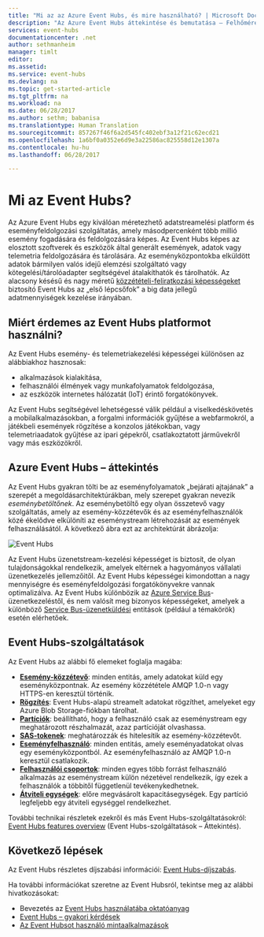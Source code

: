 ```yaml
---
title: "Mi az az Azure Event Hubs, és mire használható? | Microsoft Docs"
description: "Az Azure Event Hubs áttekintése és bemutatása – Felhőméretű telemetriaadat-feldolgozás webhelyekről, alkalmazásokból és eszközökről származó adatok esetén"
services: event-hubs
documentationcenter: .net
author: sethmanheim
manager: timlt
editor: 
ms.assetid: 
ms.service: event-hubs
ms.devlang: na
ms.topic: get-started-article
ms.tgt_pltfrm: na
ms.workload: na
ms.date: 06/28/2017
ms.author: sethm; babanisa
ms.translationtype: Human Translation
ms.sourcegitcommit: 857267f46f6a2d545fc402ebf3a12f21c62ecd21
ms.openlocfilehash: 1a6bf0a0352e6d9e3a22586ac825558d12e1307a
ms.contentlocale: hu-hu
ms.lasthandoff: 06/28/2017

---
```

# <a name="what-is-event-hubs"></a>Mi az Event Hubs?

Az Azure Event Hubs egy kiválóan méretezhető adatstreamelési platform és eseményfeldolgozási szolgáltatás, amely másodpercenként több millió esemény fogadására és feldolgozására képes. Az Event Hubs képes az elosztott szoftverek és eszközök által generált események, adatok vagy telemetria feldolgozására és tárolására. Az eseményközpontokba elküldött adatok bármilyen valós idejű elemzési szolgáltató vagy kötegelési/tárolóadapter segítségével átalakíthatók és tárolhatók. Az alacsony késésű és nagy méretű [közzétételi-feliratkozási képességeket](https://msdn.microsoft.com/library/aa560414.aspx) biztosító Event Hubs az „első lépcsőfok” a big data jellegű adatmennyiségek kezelése irányában.

## <a name="why-use-event-hubs"></a>Miért érdemes az Event Hubs platformot használni?

Az Event Hubs esemény- és telemetriakezelési képességei különösen az alábbiakhoz hasznosak:

* alkalmazások kialakítása,
* felhasználói élmények vagy munkafolyamatok feldolgozása,
* az eszközök internetes hálózatát (IoT) érintő forgatókönyvek.

Az Event Hubs segítségével lehetségessé válik például a viselkedéskövetés a mobilalkalmazásokban, a forgalmi információk gyűjtése a webfarmokról, a játékbeli események rögzítése a konzolos játékokban, vagy telemetriaadatok gyűjtése az ipari gépekről, csatlakoztatott járművekről vagy más eszközökről.

## <a name="azure-event-hubs-overview"></a>Azure Event Hubs – áttekintés

Az Event Hubs gyakran tölti be az eseményfolyamatok „bejárati ajtajának” a szerepét a megoldásarchitektúrákban, mely szerepet gyakran nevezik *eseménybetöltőnek*. Az eseménybetöltő egy olyan összetevő vagy szolgáltatás, amely az esemény-közzétevők és az eseményfelhasználók közé ékelődve elkülöníti az eseménystream létrehozását az események felhasználásától. A következő ábra ezt az architektúrát ábrázolja:

![Event Hubs](./media/event-hubs-what-is-event-hubs/event_hubs_full_pipeline.png)

Az Event Hubs üzenetstream-kezelési képességet is biztosít, de olyan tulajdonságokkal rendelkezik, amelyek eltérnek a hagyományos vállalati üzenetkezelés jellemzőitől. Az Event Hubs képességei kimondottan a nagy mennyiségre és eseményfeldolgozási forgatókönyvekre vannak optimalizálva. Az Event Hubs különbözik az [Azure Service Bus](https://azure.microsoft.com/services/service-bus/)-üzenetkezeléstől, és nem valósít meg bizonyos képességeket, amelyek a különböző [Service Bus-üzenetküldési](/azure/service-bus-messaging/) entitások (például a témakörök) esetén elérhetőek.

## <a name="event-hubs-features"></a>Event Hubs-szolgáltatások

Az Event Hubs az alábbi fő elemeket foglalja magába:

- [**Esemény-közzétevő**](event-hubs-features.md#event-publishers): minden entitás, amely adatokat küld egy eseményközpontnak. Az esemény közzététele AMQP 1.0-n vagy HTTPS-en keresztül történik.
- [**Rögzítés**](event-hubs-features.md#capture): Event Hubs-alapú streamelt adatokat rögzíthet, amelyeket egy Azure Blob Storage-fiókban tárolhat.
- [**Partíciók**](event-hubs-features.md#partitions): beállítható, hogy a felhasználó csak az eseménystream egy meghatározott részhalmazát, azaz partícióját olvashassa.
- [**SAS-tokenek**](event-hubs-features.md#sas-tokens): meghatározzák és hitelesítik az esemény-közzétevőt.
- [**Eseményfelhasználó**](event-hubs-features.md#event-consumers): minden entitás, amely eseményadatokat olvas egy eseményközpontból. Az eseményfelhasználó az AMQP 1.0-n keresztül csatlakozik. 
- [**Felhasználói csoportok**](event-hubs-features.md#consumer-groups): minden egyes több forrást felhasználó alkalmazás az eseménystream külön nézetével rendelkezik, így ezek a felhasználók a többitől függetlenül tevékenykedhetnek.
- [**Átviteli egységek**](event-hubs-features.md#capacity): előre megvásárolt kapacitásegységek. Egy partíció legfeljebb egy átviteli egységgel rendelkezhet.

További technikai részletek ezekről és más Event Hubs-szolgáltatásokról: [Event Hubs features overview](event-hubs-features.md) (Event Hubs-szolgáltatások – Áttekintés). 

## <a name="next-steps"></a>Következő lépések

Az Event Hubs részletes díjszabási információi: [Event Hubs-díjszabás](https://azure.microsoft.com/pricing/details/event-hubs/).

Ha további információkat szeretne az Event Hubsról, tekintse meg az alábbi hivatkozásokat:

* Bevezetés az [Event Hubs használatába oktatóanyag](event-hubs-dotnet-standard-getstarted-send.md)
* [Event Hubs – gyakori kérdések](event-hubs-faq.md)
* [Az Event Hubsot használó mintaalkalmazások](https://github.com/Azure/azure-event-hubs/tree/master/samples)
 
 


